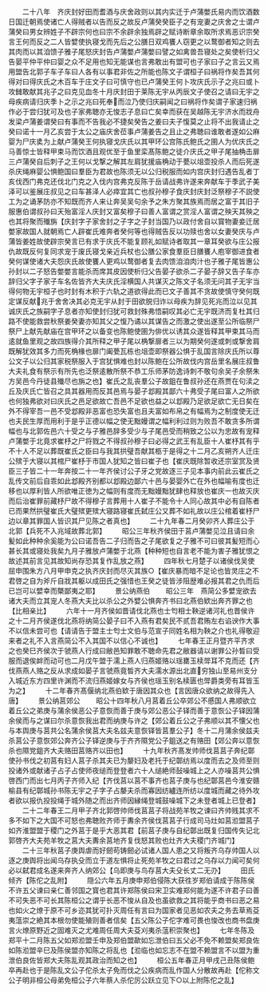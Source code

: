 <!-- { "loadSidebar": true } -->
　　二十八年　齐庆封好田而耆酒与庆舍政则以其内实迁于卢蒲嫳氏易内而饮酒数日国迁朝焉使诸亡人得贼者以告而反之故反卢蒲癸癸臣子之有宠妻之庆舍之士谓卢蒲癸曰男女辨姓子不辟宗何也曰宗不余辟余独焉辟之赋诗断章余取所求焉恶识宗癸言王何而反之二人皆嬖使执寝戈而先后之公膳日双鸡饔人窃更之以鹜御者知之则去其肉而以其洎馈子雅子尾怒庆封告卢蒲嫳卢蒲嫳曰譬之如禽兽吾寝处之矣使析归父告晏平仲平仲曰婴之众不足用也知无能谋也言弗敢出有盟可也子家曰子之言云又焉用盟告北郭子车子车曰人各有以事君非佐之所能也陈文子谓桓子曰祸将作矣吾其何得对曰得庆氏之木百车于庄文子曰可慎守也已卢蒲癸王何卜攻庆氏示子之兆曰或卜攻雠敢献其兆子之曰克见血冬十月庆封田于莱陈无宇从丙辰文子使召之请曰无宇之母疾病请归庆季卜之示之兆曰死奉而泣乃使归庆嗣闻之曰祸将作矣谓子家速归祸作必于尝归犹可及也子家弗聴亦无悛志子息曰亡矣幸而获在吴越陈无宇济水而戕舟发梁卢蒲姜谓癸曰有事而不告我必不捷矣癸告之姜曰夫子愎莫之止将不出我请止之癸曰诺十一月乙亥尝于太公之庙庆舍莅事卢蒲姜告之且止之弗聴曰谁敢者遂如公麻婴为尸庆奊为上献卢蒲癸王何执寝戈庆氏以其甲环公宫陈氏鲍氏之圉人为优庆氏之马善惊士皆释甲束马而饮酒且观优至于鱼里栾髙陈鲍之徒介庆氏之甲子尾抽桷击扉三卢蒲癸自后刺子之王何以戈撃之解其左肩犹援庙桷动于甍以俎壶投杀人而后死遂杀庆绳麻婴公惧鲍国曰羣臣为君故也陈须无以公归税服而如内宫庆封归遇告乱者丁亥伐西门弗克还伐北门克之入伐内宫弗克反陈于岳请战弗许遂来奔献车于季武子美泽可以鉴展庄叔见之曰车甚泽人必瘁宜其亡也叔孙穆子食庆封庆封泛祭穆子不説使工为之诵茅防亦不知既而齐人来让奔吴吴句余予之朱方聚其族焉而居之富于其旧子服惠伯谓叔孙曰天殆富淫人庆封又富矣穆子曰善人富谓之赏淫人富谓之殃天其殃之也其将聚而殱旃【庆封字子家舍封之子字之子封当国乃以政付舍自以寳物妻妾迁居嫳家故国人就朝焉亡人辟崔氏难奔者癸何等也得贼告反以功赎也舍以女妻癸庆与卢蒲皆姜姓故使辟宗癸言已有求于庆氏不能复顾礼如赋诗者取其一章耳癸欲与庄公报仇故既反何复同求宠于废氏寝戈亲近兵杖也公膳公家食羣臣日膳饔人庖宰御进食者癸何谋使诸大夫怨庆氏故使饔人更鸡以鹜御者复去肉馈洎洎肉汁也子雅子尾皆惠公孙封以二子怒告嫳嫳言能杀而席其皮因使析归父告晏子欲杀二子晏子辞又告子车亦辞归父字子家子车名佐皆齐大夫庆氏淫横国人共谋灭之陈文子名须无问其子无宇当得何物无宇桓子也时封有木积于六轨之道欲得此而已文子善其不贪故使慎守癸何既定谋反献兆于舍舍决其必克无宇从封于田欲脱归诈以母疾为辞见死兆而泣以见其诚庆氏之族嗣字子息者亦知使封归犹可救封殊弗悟嗣叹其必亡无宇既济而复杜其归路不使能救尝秋祭姜癸妻亦知其父之愎乃谲以其谋告之而激之使出遂至公所临祭尸祭尸上献先献庙在宫甲环之以备变也陈鲍使圉为俳优以诱其众遂皆释其甲束其马而逺就鱼里观之故四族得介其所释之甲子尾以桷撃扉者三以为期癸何遂或刺或撃舍肩既解犹效其多力而死桷椽也扉门阖甍瓦栋也俎壶即祭器公惧于乱国言除庆氏所以尊公文子以公归其家税祭服入于宫犹惧难也封以陈鲍在公所故伐内宫岳里名展庄叔鲁大夫礼食有祭示有所先也泛祭逺散所祭不恭工乐师茅防逸诗刺不敬句余吴子余祭朱方吴邑今丹徒县殱尽也旃之也】崔氏之乱丧羣公子故鉏在鲁叔孙还在燕贾在句渎之丘及庆氏亡皆召之具其器用而反其邑焉与晏子邶殿其鄙六十弗受子尾曰富人之所欲也何独弗欲对曰庆氏之邑足欲故亡吾邑不足欲也益之以邶殿乃足欲足欲亡无日矣在外不得宰吾一邑不受邶殿非恶富也恐失富也且夫富如布帛之有幅焉为之制度使无迁也夫民生厚而用利于是乎正德以幅之使无黜嫚谓之幅利利过则为败吾不敢贪多所谓幅也与北郭佐邑六十受之与子雅邑辞多受少与子尾邑受而稍致之公以为忠故有宠释卢蒲嫳于北竟求崔杼之尸将戮之不得叔孙穆子曰必得之武王有乱臣十人崔杼其有乎不十人不足以葬既崔氏之臣曰与我其拱璧吾献其柩于是得之十二月乙亥朔齐人迁庄公殡于大寝以其棺尸崔杼于市国人犹知之皆曰崔子也【崔庆既除暂收还宗室赏及贤臣三子皆二十一年奔按二十一年齐侯讨公子牙之党故逐三子见本事内前此云崔氏之乱传文前后自乖如此邶殿齐别都以邶殿边鄙六十邑与晏婴外亡在外也幅喻有度也迁移也以厚利皆人所欲唯正徳为之幅则有度而无黜嫚黜犹肆也释放也崔庆一也故灭庆而后治崔罪前藏杼尸故不得穆子言葬用十人崔子不能令十人同心故其中必有自陈者已而果然拱璧崔氏大璧殡更殡大寝路寝崔氏弑庄公又葬不如礼故以庄公棺着崔杼尸边以章其罪国人皆识其尸见陈之者真也】
　　二十九年春二月癸卯齐人葬庄公于北郭【兵死不入兆域故葬北郭】
　　昭公三年秋齐侯田于莒卢蒲嫳见泣且请曰余髪如此种种余奚能为公曰诺吾告二子归而告之子尾欲复之子雅不可曰彼其髪短而心甚长其或寝处我矣九月子雅放卢蒲嫳于北燕【种种短也自言老不能为害子雅犹恨之故述其前言见其故知尚存恐其复作乱放之燕】
　　四年秋七月楚子以诸侯伐吴使屈申围朱方八月甲申克之执齐庆封而尽灭其族○【崔庆暴而暗不足论也皆灵庄之不君啓之自为斧斤自戕其躯以成田氏之强惜也王癸之徒皆涉阻歴难必报其君之仇而后已岂可以嬖幸而槩鄙夷之耶】
　　景公纳燕伯
　　昭公三年　燕简公多嬖宠欲去诸大夫而立其宠人冬燕大夫比以杀公之外嬖公惧奔齐书曰北燕伯欵出奔齐罪之也【比相亲比】
　　六年十一月齐侯如晋请伐北燕也士匄相士鞅逆诸河礼也晋侯许之十二月齐侯遂伐北燕将纳简公晏子曰不入燕有君矣民不贰吾君贿左右谄谀作大事不以信未尝可也【请请告于盟主士匄士文伯与范宣子同姓名相为鞅之介也礼得敬迎来者之礼不入言燕简公不入其国不以信心不诚也】
　　七年春王正月暨齐平齐求之也癸巳齐侯次于虢燕人行成曰敝邑知罪敢不聴命先君之敝器请以谢罪公孙晳曰受服而退俟衅而动可也二月戊午盟于濡上燕人归燕姬赂以瑶罋玉椟斝耳不克而还【齐伐燕燕人赂之反从求成如晏子言虢燕竟晳齐大夫濡水源出北直穷独山至易州支分入城近东方四里许渊而不流归燕姬嫁女与齐侯也瑶玉别名椟匮也斝爵类旁有耳皆玉为之】
　　十二年春齐髙偃纳北燕伯欵于唐因其众也【言因唐众欲纳之故得先入唐】
　　景公纳莒郊公
　　昭公十四年秋八月莒着丘公卒郊公不慼国人弗顺欲立着丘公之弟庚与蒲余侯恶公子意恢而善于庚与郊公恶公子铎而善于意恢公子铎因蒲余侯而与之谋曰尔杀意恢我出君而纳庚与许之【郊公着丘公之子弗顺以其不懐父也与本舆庚与莒共公名蒲余侯莒大夫名兹夫意恢铎皆莒羣公子】冬十二月蒲余侯兹夫杀莒公子意恢郊公奔齐公子铎逆庚与于齐齐隰党公子鉏送之有赂田【郊公奔以意恢杀也隰党鉏齐大夫赂田莒赂齐以田也】
　　十九年秋齐髙发帅师伐莒莒子奔纪鄣使孙书伐之初莒有妇人莒子杀其夫已为嫠妇及老托于纪鄣纺焉以度而去之及师至则投诸外或献诸子占子占使师夜缒而登登者六十人缒絶师鼔噪城上之人亦噪莒共公惧啓西门而出七月丙子齐师入纪【齐伐莒以莒不事齐也莒子庚与也纪鄣莒邑今淮安赣榆县有纪鄣城孙书陈无宇之子字子占嫠夫杀而寡因纺纑连所纺以度城而藏之待外攻者欲以报仇投投绳于城外随之而出齐师因縁绳登城鼓噪城下之未登者城上已登者】
　　二十二年春王二月甲子齐北郭啓帅师伐莒莒子将战苑羊牧之谏曰齐帅贱其求不多不如下之大国不可怒也弗聴败齐师于夀余齐侯伐莒莒子行成司马灶如莒涖盟莒子如齐淮盟盟于稷门之外莒于是乎大恶其君【前莒子庚与自纪鄣出既复归国传失记北郭啓齐大夫苑羊牧之莒大夫夀余莒地齐复伐怒其败也灶齐大夫稷门齐城门】
　　二十三年秋莒子庚舆虐而好劒苟铸劒必试诸人国人患之又将叛齐乌存帅国人以逐之庚舆将出闻乌存执殳而立于道左惧将止死苑羊牧之曰君过之乌存以力闻可矣何必以弑君成名遂来奔齐人纳郊公【乌即庚与鸟存莒大夫殳长丈二无刅】
　　田氏倾齐【陈佗之乱附】
　　隠公六年五月庚申郑伯侵陈大获徃岁郑伯请成于陈陈侯不许五父谏曰亲仁善邻国之寳也君其许郑陈侯曰宋卫实难郑何能为遂不许君子曰善不可失恶不可长其陈桓公之谓乎长恶不悛从自及也虽欲救之其将能乎商书曰恶之易也如火之燎于原不可乡迩其犹可扑灭周任有言曰为国家者见恶如农夫之务去草焉芟夷蕰崇之絶其本根勿使能殖则善者信矣【五父陈公子佗字难可畏也悛改也商书盘庚言火燎原野近之固难灭之尤难周任周大夫芟刈夷杀蕰积崇聚也】
　　七年冬陈及郑平十二月陈五父如郑涖盟壬申及郑伯盟歃如忘泄伯曰五父必不免不赖盟矣郑良佐如陈涖盟辛巳及陈侯盟亦知陈之将乱也【涖临也如忘志不在盟不赖盟言不以盟为重泄伯良佐皆郑大夫陈乱观其政治而知之也】
　　桓公五年春正月甲戌己丑陈侯鲍卒再赴也于是陈乱文公子佗杀太子免而伐之公疾病而乱作国人分散故再赴【佗称文公子明非桓公母弟免桓公子六年蔡人杀佗厉公跃立见下○以上附陈佗之乱】
